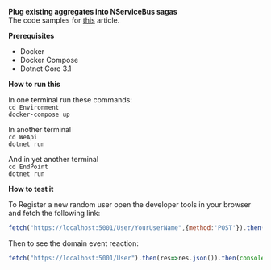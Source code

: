 **Plug existing aggregates into NServiceBus sagas**  
The code samples for [this](https://medium.com/@mohsen.bazmi/plug-your-existing-domain-models-into-nservicebus-sagas-46415dbd25b2) article.  


**Prerequisites**
- Docker
- Docker Compose
- Dotnet Core 3.1

**How to run this**

In one terminal run these commands:  
`cd Environment`  
`docker-compose up`

In another terminal  
`cd WeApi`  
`dotnet run`

And in yet another terminal  
`cd EndPoint`  
`dotnet run`

**How to test it**

To Register a new random user open the developer tools in your browser and fetch the following link:
```js
fetch("https://localhost:5001/User/YourUserName",{method:'POST'}).then(res=>res.json()).then(console.log);
```
Then to see the domain event reaction:
```js
fetch("https://localhost:5001/User").then(res=>res.json()).then(console.log);
```
